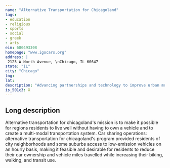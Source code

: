 ```yaml
---
name: "Alternative Transportation for Chicagoland"
tags:
- education
- religious
- sports
- social
- greek
- arts
ein: 680493308
homepage: "www.igocars.org"
address: |
 2125 W North Avenue, \nChicago, IL 60647
state: "IL"
city: "Chicago"
lng: 
lat: 
description: "Advancing partnerships and technology to improve urban mobility. "
is_501c3: X
---
```


## Long description

Alternative transportation for chicagoland's mission is to make it possible for regions residents to live well without having to own a vehicle and to create a multi-modal transportation system. Car sharing operations: alternative transportation for chicagoland's program provided residents of city neighborhoods and some suburbs access to low-emission vehicles on an hourly basis, making it feasible and desirable for residents to reduce their car ownership and vehicle miles travelled while increasing their biking, walking, and transit use. 
